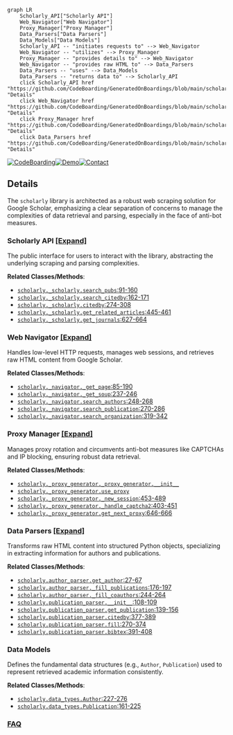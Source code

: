```mermaid
graph LR
    Scholarly_API["Scholarly API"]
    Web_Navigator["Web Navigator"]
    Proxy_Manager["Proxy Manager"]
    Data_Parsers["Data Parsers"]
    Data_Models["Data Models"]
    Scholarly_API -- "initiates requests to" --> Web_Navigator
    Web_Navigator -- "utilizes" --> Proxy_Manager
    Proxy_Manager -- "provides details to" --> Web_Navigator
    Web_Navigator -- "provides raw HTML to" --> Data_Parsers
    Data_Parsers -- "uses" --> Data_Models
    Data_Parsers -- "returns data to" --> Scholarly_API
    click Scholarly_API href "https://github.com/CodeBoarding/GeneratedOnBoardings/blob/main/scholarly/Scholarly_API.md" "Details"
    click Web_Navigator href "https://github.com/CodeBoarding/GeneratedOnBoardings/blob/main/scholarly/Web_Navigator.md" "Details"
    click Proxy_Manager href "https://github.com/CodeBoarding/GeneratedOnBoardings/blob/main/scholarly/Proxy_Manager.md" "Details"
    click Data_Parsers href "https://github.com/CodeBoarding/GeneratedOnBoardings/blob/main/scholarly/Data_Parsers.md" "Details"
```

[![CodeBoarding](https://img.shields.io/badge/Generated%20by-CodeBoarding-9cf?style=flat-square)](https://github.com/CodeBoarding/GeneratedOnBoardings)[![Demo](https://img.shields.io/badge/Try%20our-Demo-blue?style=flat-square)](https://www.codeboarding.org/demo)[![Contact](https://img.shields.io/badge/Contact%20us%20-%20contact@codeboarding.org-lightgrey?style=flat-square)](mailto:contact@codeboarding.org)

## Details

The `scholarly` library is architected as a robust web scraping solution for Google Scholar, emphasizing a clear separation of concerns to manage the complexities of data retrieval and parsing, especially in the face of anti-bot measures.

### Scholarly API [[Expand]](./Scholarly_API.md)
The public interface for users to interact with the library, abstracting the underlying scraping and parsing complexities.


**Related Classes/Methods**:

- <a href="https://github.com/scholarly-python-package/scholarly/blob/main/scholarly/_scholarly.py#L91-L160" target="_blank" rel="noopener noreferrer">`scholarly._scholarly.search_pubs`:91-160</a>
- <a href="https://github.com/scholarly-python-package/scholarly/blob/main/scholarly/_scholarly.py#L162-L171" target="_blank" rel="noopener noreferrer">`scholarly._scholarly.search_citedby`:162-171</a>
- <a href="https://github.com/scholarly-python-package/scholarly/blob/main/scholarly/_scholarly.py#L274-L308" target="_blank" rel="noopener noreferrer">`scholarly._scholarly.citedby`:274-308</a>
- <a href="https://github.com/scholarly-python-package/scholarly/blob/main/scholarly/_scholarly.py#L445-L461" target="_blank" rel="noopener noreferrer">`scholarly._scholarly.get_related_articles`:445-461</a>
- <a href="https://github.com/scholarly-python-package/scholarly/blob/main/scholarly/_scholarly.py#L627-L664" target="_blank" rel="noopener noreferrer">`scholarly._scholarly.get_journals`:627-664</a>


### Web Navigator [[Expand]](./Web_Navigator.md)
Handles low-level HTTP requests, manages web sessions, and retrieves raw HTML content from Google Scholar.


**Related Classes/Methods**:

- <a href="https://github.com/scholarly-python-package/scholarly/blob/main/scholarly/_navigator.py#L85-L190" target="_blank" rel="noopener noreferrer">`scholarly._navigator._get_page`:85-190</a>
- <a href="https://github.com/scholarly-python-package/scholarly/blob/main/scholarly/_navigator.py#L237-L246" target="_blank" rel="noopener noreferrer">`scholarly._navigator._get_soup`:237-246</a>
- <a href="https://github.com/scholarly-python-package/scholarly/blob/main/scholarly/_navigator.py#L248-L268" target="_blank" rel="noopener noreferrer">`scholarly._navigator.search_authors`:248-268</a>
- <a href="https://github.com/scholarly-python-package/scholarly/blob/main/scholarly/_navigator.py#L270-L286" target="_blank" rel="noopener noreferrer">`scholarly._navigator.search_publication`:270-286</a>
- <a href="https://github.com/scholarly-python-package/scholarly/blob/main/scholarly/_navigator.py#L319-L342" target="_blank" rel="noopener noreferrer">`scholarly._navigator.search_organization`:319-342</a>


### Proxy Manager [[Expand]](./Proxy_Manager.md)
Manages proxy rotation and circumvents anti-bot measures like CAPTCHAs and IP blocking, ensuring robust data retrieval.


**Related Classes/Methods**:

- <a href="https://github.com/scholarly-python-package/scholarly/blob/main/scholarly/_proxy_generator.py" target="_blank" rel="noopener noreferrer">`scholarly._proxy_generator._proxy_generator.__init__`</a>
- <a href="https://github.com/scholarly-python-package/scholarly/blob/main/scholarly/_proxy_generator.py" target="_blank" rel="noopener noreferrer">`scholarly._proxy_generator.use_proxy`</a>
- <a href="https://github.com/scholarly-python-package/scholarly/blob/main/scholarly/_proxy_generator.py#L453-L489" target="_blank" rel="noopener noreferrer">`scholarly._proxy_generator._new_session`:453-489</a>
- <a href="https://github.com/scholarly-python-package/scholarly/blob/main/scholarly/_proxy_generator.py#L403-L451" target="_blank" rel="noopener noreferrer">`scholarly._proxy_generator._handle_captcha2`:403-451</a>
- <a href="https://github.com/scholarly-python-package/scholarly/blob/main/scholarly/_proxy_generator.py#L646-L666" target="_blank" rel="noopener noreferrer">`scholarly._proxy_generator.get_next_proxy`:646-666</a>


### Data Parsers [[Expand]](./Data_Parsers.md)
Transforms raw HTML content into structured Python objects, specializing in extracting information for authors and publications.


**Related Classes/Methods**:

- <a href="https://github.com/scholarly-python-package/scholarly/blob/main/scholarly/author_parser.py#L27-L67" target="_blank" rel="noopener noreferrer">`scholarly.author_parser.get_author`:27-67</a>
- <a href="https://github.com/scholarly-python-package/scholarly/blob/main/scholarly/author_parser.py#L176-L197" target="_blank" rel="noopener noreferrer">`scholarly.author_parser._fill_publications`:176-197</a>
- <a href="https://github.com/scholarly-python-package/scholarly/blob/main/scholarly/author_parser.py#L244-L264" target="_blank" rel="noopener noreferrer">`scholarly.author_parser._fill_coauthors`:244-264</a>
- <a href="https://github.com/scholarly-python-package/scholarly/blob/main/scholarly/publication_parser.py#L108-L109" target="_blank" rel="noopener noreferrer">`scholarly.publication_parser.__init__`:108-109</a>
- <a href="https://github.com/scholarly-python-package/scholarly/blob/main/scholarly/publication_parser.py#L139-L156" target="_blank" rel="noopener noreferrer">`scholarly.publication_parser.get_publication`:139-156</a>
- <a href="https://github.com/scholarly-python-package/scholarly/blob/main/scholarly/publication_parser.py#L377-L389" target="_blank" rel="noopener noreferrer">`scholarly.publication_parser.citedby`:377-389</a>
- <a href="https://github.com/scholarly-python-package/scholarly/blob/main/scholarly/publication_parser.py#L270-L374" target="_blank" rel="noopener noreferrer">`scholarly.publication_parser.fill`:270-374</a>
- <a href="https://github.com/scholarly-python-package/scholarly/blob/main/scholarly/publication_parser.py#L391-L408" target="_blank" rel="noopener noreferrer">`scholarly.publication_parser.bibtex`:391-408</a>


### Data Models
Defines the fundamental data structures (e.g., `Author`, `Publication`) used to represent retrieved academic information consistently.


**Related Classes/Methods**:

- <a href="https://github.com/scholarly-python-package/scholarly/blob/main/scholarly/data_types.py#L227-L276" target="_blank" rel="noopener noreferrer">`scholarly.data_types.Author`:227-276</a>
- <a href="https://github.com/scholarly-python-package/scholarly/blob/main/scholarly/data_types.py#L161-L225" target="_blank" rel="noopener noreferrer">`scholarly.data_types.Publication`:161-225</a>




### [FAQ](https://github.com/CodeBoarding/GeneratedOnBoardings/tree/main?tab=readme-ov-file#faq)